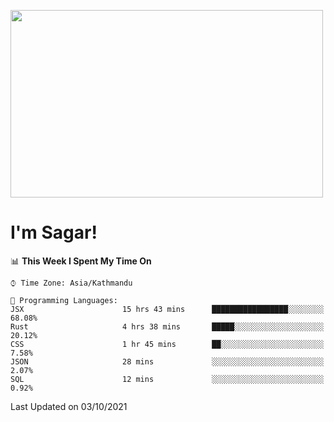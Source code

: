 
<img src="https://media.giphy.com/media/3ornk57KwDXf81rjWM/giphy.gif" width="500" height="300" frameBorder="0" class="giphy-embed" allowFullScreen></img>

#   I'm Sagar!

<!--START_SECTION:waka-->
📊 **This Week I Spent My Time On** 

```text
⌚︎ Time Zone: Asia/Kathmandu

💬 Programming Languages: 
JSX                      15 hrs 43 mins      █████████████████░░░░░░░░   68.08% 
Rust                     4 hrs 38 mins       █████░░░░░░░░░░░░░░░░░░░░   20.12% 
CSS                      1 hr 45 mins        ██░░░░░░░░░░░░░░░░░░░░░░░   7.58% 
JSON                     28 mins             ░░░░░░░░░░░░░░░░░░░░░░░░░   2.07% 
SQL                      12 mins             ░░░░░░░░░░░░░░░░░░░░░░░░░   0.92%

```


 Last Updated on 03/10/2021
<!--END_SECTION:waka-->
